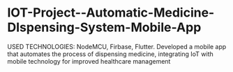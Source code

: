 # IOT-Project--Automatic-Medicine-DIspensing-System-Mobile-App
 USED TECHNOLOGIES: NodeMCU, Firbase, Flutter.  Developed a mobile app that automates the process of dispensing  medicine, integrating IoT with mobile technology for improved  healthcare management
